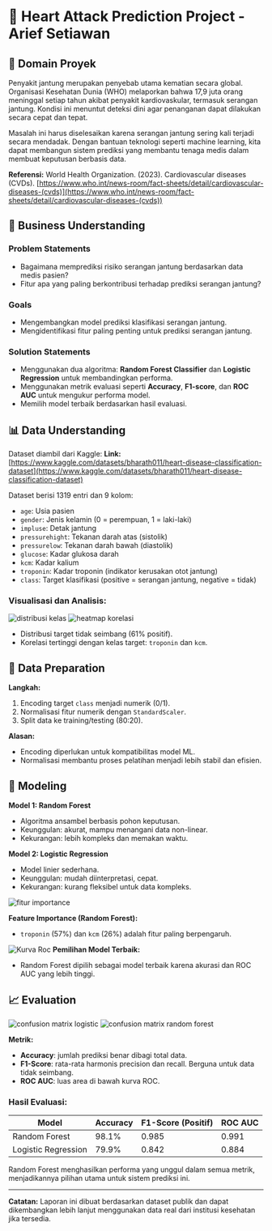 
# 🧠 Heart Attack Prediction Project - Arief Setiawan

## 📌 Domain Proyek

Penyakit jantung merupakan penyebab utama kematian secara global. Organisasi Kesehatan Dunia (WHO) melaporkan bahwa 17,9 juta orang meninggal setiap tahun akibat penyakit kardiovaskular, termasuk serangan jantung. Kondisi ini menuntut deteksi dini agar penanganan dapat dilakukan secara cepat dan tepat.

Masalah ini harus diselesaikan karena serangan jantung sering kali terjadi secara mendadak. Dengan bantuan teknologi seperti machine learning, kita dapat membangun sistem prediksi yang membantu tenaga medis dalam membuat keputusan berbasis data.

**Referensi:**
World Health Organization. (2023). Cardiovascular diseases (CVDs). [https://www.who.int/news-room/fact-sheets/detail/cardiovascular-diseases-(cvds)](https://www.who.int/news-room/fact-sheets/detail/cardiovascular-diseases-(cvds))

## 🎯 Business Understanding

### Problem Statements
- Bagaimana memprediksi risiko serangan jantung berdasarkan data medis pasien?
- Fitur apa yang paling berkontribusi terhadap prediksi serangan jantung?

### Goals
- Mengembangkan model prediksi klasifikasi serangan jantung.
- Mengidentifikasi fitur paling penting untuk prediksi serangan jantung.

### Solution Statements
- Menggunakan dua algoritma: **Random Forest Classifier** dan **Logistic Regression** untuk membandingkan performa.
- Menggunakan metrik evaluasi seperti **Accuracy**, **F1-score**, dan **ROC AUC** untuk mengukur performa model.
- Memilih model terbaik berdasarkan hasil evaluasi.

## 📊 Data Understanding

Dataset diambil dari Kaggle:
**Link:** [https://www.kaggle.com/datasets/bharath011/heart-disease-classification-dataset](https://www.kaggle.com/datasets/bharath011/heart-disease-classification-dataset)

Dataset berisi 1319 entri dan 9 kolom:
- `age`: Usia pasien
- `gender`: Jenis kelamin (0 = perempuan, 1 = laki-laki)
- `impluse`: Detak jantung
- `pressurehight`: Tekanan darah atas (sistolik)
- `pressurelow`: Tekanan darah bawah (diastolik)
- `glucose`: Kadar glukosa darah
- `kcm`: Kadar kalium
- `troponin`: Kadar troponin (indikator kerusakan otot jantung)
- `class`: Target klasifikasi (positive = serangan jantung, negative = tidak)

### Visualisasi dan Analisis:
![distribusi kelas](gambar/distribusi_kelas.png)
![heatmap korelasi](gambar/heatmap_korelasi.png)
- Distribusi target tidak seimbang (61% positif).
- Korelasi tertinggi dengan kelas target: `troponin` dan `kcm`.

## 🧹 Data Preparation

**Langkah:**
1. Encoding target `class` menjadi numerik (0/1).
2. Normalisasi fitur numerik dengan `StandardScaler`.
3. Split data ke training/testing (80:20).

**Alasan:**
- Encoding diperlukan untuk kompatibilitas model ML.
- Normalisasi membantu proses pelatihan menjadi lebih stabil dan efisien.

## 🤖 Modeling

**Model 1: Random Forest**
- Algoritma ansambel berbasis pohon keputusan.
- Keunggulan: akurat, mampu menangani data non-linear.
- Kekurangan: lebih kompleks dan memakan waktu.

**Model 2: Logistic Regression**
- Model linier sederhana.
- Keunggulan: mudah diinterpretasi, cepat.
- Kekurangan: kurang fleksibel untuk data kompleks.

  
![fitur importance](gambar/feature_importance.png)

**Feature Importance (Random Forest):**
- `troponin` (57%) dan `kcm` (26%) adalah fitur paling berpengaruh.

  
![Kurva Roc](gambar/roc.png)
**Pemilihan Model Terbaik:**
- Random Forest dipilih sebagai model terbaik karena akurasi dan ROC AUC yang lebih tinggi.

## 📈 Evaluation
![confusion matrix logistic](gambar/confusion_logistic.png)
![confusion matrix random forest](gambar/confusion_randomforest.png)


**Metrik:**
- **Accuracy**: jumlah prediksi benar dibagi total data.
- **F1-Score**: rata-rata harmonis precision dan recall. Berguna untuk data tidak seimbang.
- **ROC AUC**: luas area di bawah kurva ROC.

### Hasil Evaluasi:

| Model               | Accuracy | F1-Score (Positif) | ROC AUC |
|--------------------|----------|--------------------|---------|
| Random Forest       | 98.1%    | 0.985              | 0.991   |
| Logistic Regression | 79.9%    | 0.842              | 0.884   |

Random Forest menghasilkan performa yang unggul dalam semua metrik, menjadikannya pilihan utama untuk sistem prediksi ini.

---

**Catatan:** Laporan ini dibuat berdasarkan dataset publik dan dapat dikembangkan lebih lanjut menggunakan data real dari institusi kesehatan jika tersedia.

